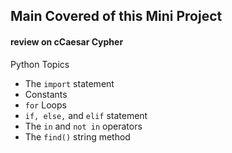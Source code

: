 ## Main Covered of this Mini Project

#### review on cCaesar Cypher

Python Topics

-  The `import` statement
- Constants
- `for` Loops
- `if, else,` and `elif` statement
- The `in` and `not in` operators
- The `find()` string method

